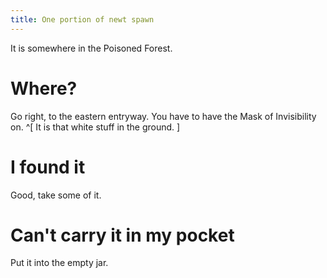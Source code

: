 ```yaml
---
title: One portion of newt spawn
---
```


It is somewhere in the Poisoned Forest.

# Where?
Go right, to the eastern entryway. You have to have the Mask of Invisibility on. ^[ It is that white stuff in the ground. ]

# I found it
Good, take some of it.

# Can't carry it in my pocket
Put it into the empty jar.
